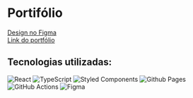 <h1>Portifólio</h1>
<a href="https://www.figma.com/file/Wsje3y1wqyITcDaPrj5tyr/Portifolio?type=design&node-id=0%3A1&mode=design&t=zOmPJd4tTdxdAlL3-1">Design no Figma</a>
<br/>
<a href="https://fe-liphis.com.br/">Link do portfólio</a>

<h2>Tecnologias utilizadas:</h2>

![React](https://img.shields.io/badge/react-%2320232a.svg?style=for-the-badge&logo=react&logoColor=%2361DAFB)
![TypeScript](https://img.shields.io/badge/typescript-%23007ACC.svg?style=for-the-badge&logo=typescript&logoColor=white)
![Styled Components](https://img.shields.io/badge/styled--components-DB7093?style=for-the-badge&logo=styled-components&logoColor=white)
![Github Pages](https://img.shields.io/badge/github%20pages-121013?style=for-the-badge&logo=github&logoColor=white)
![GitHub Actions](https://img.shields.io/badge/github%20actions-%232671E5.svg?style=for-the-badge&logo=githubactions&logoColor=white)
![Figma](https://img.shields.io/badge/figma-%23F24E1E.svg?style=for-the-badge&logo=figma&logoColor=white)
